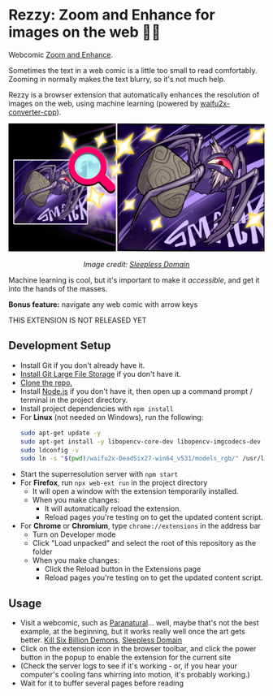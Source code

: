 
# Rezzy: Zoom and Enhance for images on the web 🔎✨

Webcomic [Zoom and Enhance](https://www.youtube.com/watch?v=LhF_56SxrGk).

Sometimes the text in a web comic is a little too small to read comfortably.  
Zooming in normally makes the text blurry, so it's not much help.  

Rezzy is a browser extension that automatically enhances the resolution of images on the web,
using machine learning (powered by [waifu2x-converter-cpp][]).

![](promo.png)
<p align="center"><i>Image credit: <a href="https://www.sleeplessdomain.com/comic/chapter-1-cover">Sleepless Domain</a></i></p>


Machine learning is cool, but it's important to make it *accessible*, and get it into the hands of the masses.

**Bonus feature:** navigate any web comic with arrow keys

THIS EXTENSION IS NOT RELEASED YET

## Development Setup

- Install Git if you don't already have it.
- [Install Git Large File Storage][git lfs install] if you don't have it.
- [Clone the repo.][git clone]
- Install [Node.js][] if you don't have it, then open up a command prompt / terminal in the project directory.
- Install project dependencies with `npm install`
- For **Linux** (not needed on Windows), run the following:
  ```sh
  sudo apt-get update -y
  sudo apt-get install -y libopencv-core-dev libopencv-imgcodecs-dev
  sudo ldconfig -v
  sudo ln -s "$(pwd)/waifu2x-DeadSix27-win64_v531/models_rgb/" /usr/local/share/waifu2x-converter-cpp
  ```
- Start the superresolution server with `npm start`
- For **Firefox**, run `npx web-ext run` in the project directory
  - It will open a window with the extension temporarily installed.
  - When you make changes:
    - It will automatically reload the extension.
    - Reload pages you're testing on to get the updated content script.
- For **Chrome** or **Chromium**, type `chrome://extensions` in the address bar
  - Turn on Developer mode
  - Click "Load unpacked" and select the root of this repository as the folder
  - When you make changes:
    - Click the Reload button in the Extensions page
    - Reload pages you're testing on to get the updated content script.

## Usage
- Visit a webcomic, such as [Paranatural](https://www.paranatural.net/comic/chapter-1)... well, maybe that's not the best example, at the beginning, but it works really well once the art gets better. [Kill Six Billion Demons](https://killsixbilliondemons.com/comic/kill-six-billion-demons-chapter-1/), [Sleepless Domain](https://www.sleeplessdomain.com/comic/chapter-1-cover)
- Click on the extension icon in the browser toolbar, and click the power button in the popup to enable the extension for the current site
- (Check the server logs to see if it's working - or, if you hear your computer's cooling fans whirring into motion, it's probably working.)
- Wait for it to buffer several pages before reading

[waifu2x-converter-cpp]: https://github.com/DeadSix27/waifu2x-converter-cpp
[Node.js]: https://nodejs.org/
[git lfs install]: https://help.github.com/en/github/managing-large-files/installing-git-large-file-storage
[git clone]: https://help.github.com/articles/cloning-a-repository/
